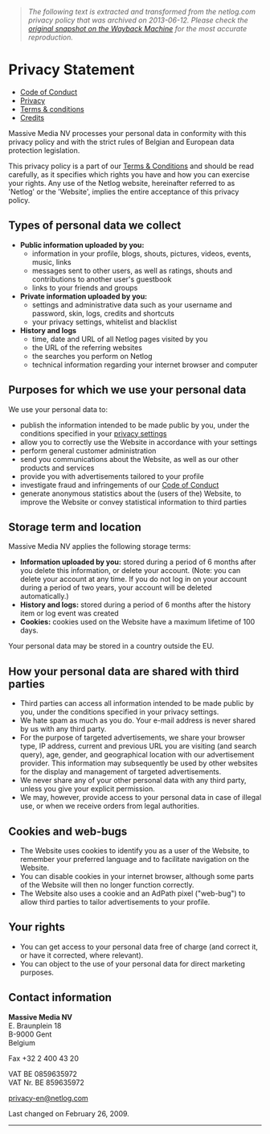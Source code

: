 > *The following text is extracted and transformed from the netlog.com privacy policy that was archived on 2013-06-12. Please check the [original snapshot on the Wayback Machine](https://web.archive.org/web/20130612054537id_/http%3A//en.netlog.com/go/about/legal/view%3Dprivacy) for the most accurate reproduction.*

# Privacy Statement

  * [Code of Conduct](https://web.archive.org/go/about/legal/view=code)
  * [Privacy](https://web.archive.org/go/about/legal/view=privacy)
  * [Terms & conditions](https://web.archive.org/go/about/legal/view=general)
  * [Credits](https://web.archive.org/go/about/legal/view=credits)



Massive Media NV processes your personal data in conformity with this privacy policy and with the strict rules of Belgian and European data protection legislation.

This privacy policy is a part of our [Terms & Conditions](https://web.archive.org/go/about/legal/view=general) and should be read carefully, as it specifies which rights you have and how you can exercise your rights. Any use of the Netlog website, hereinafter referred to as 'Netlog' or the 'Website', implies the entire acceptance of this privacy policy. 

## Types of personal data we collect

  * **Public information uploaded by you:**
    * information in your profile, blogs, shouts, pictures, videos, events, music, links 
    * messages sent to other users, as well as ratings, shouts and contributions to another user's guestbook
    * links to your friends and groups
  * **Private information uploaded by you:**
    * settings and administrative data such as your username and password, skin, logs, credits and shortcuts
    * your privacy settings, whitelist and blacklist
  * **History and logs**
    * time, date and URL of all Netlog pages visited by you
    * the URL of the referring websites
    * the searches you perform on Netlog
    * technical information regarding your internet browser and computer 



## Purposes for which we use your personal data

We use your personal data to:

  * publish the information intended to be made public by you, under the conditions specified in your [privacy settings](https://web.archive.org/go/settings/privacy)
  * allow you to correctly use the Website in accordance with your settings
  * perform general customer administration 
  * send you communications about the Website, as well as our other products and services 
  * provide you with advertisements tailored to your profile 
  * investigate fraud and infringements of our [Code of Conduct](https://web.archive.org/go/about/legal/view=code)
  * generate anonymous statistics about the (users of the) Website, to improve the Website or convey statistical information to third parties



## Storage term and location

Massive Media NV applies the following storage terms:

  * **Information uploaded by you:** stored during a period of 6 months after you delete this information, or delete your account. (Note: you can delete your account at any time. If you do not log in on your account during a period of two years, your account will be deleted automatically.)
  * **History and logs:** stored during a period of 6 months after the history item or log event was created
  * **Cookies:** cookies used on the Website have a maximum lifetime of 100 days. 



Your personal data may be stored in a country outside the EU.

## How your personal data are shared with third parties

  * Third parties can access all information intended to be made public by you, under the conditions specified in your privacy settings.
  * We hate spam as much as you do. Your e-mail address is never shared by us with any third party. 
  * For the purpose of targeted advertisements, we share your browser type, IP address, current and previous URL you are visiting (and search query), age, gender, and geographical location with our advertisement provider. This information may subsequently be used by other websites for the display and management of targeted advertisements. 
  * We never share any of your other personal data with any third party, unless you give your explicit permission. 
  * We may, however, provide access to your personal data in case of illegal use, or when we receive orders from legal authorities.



## Cookies and web-bugs

  * The Website uses cookies to identify you as a user of the Website, to remember your preferred language and to facilitate navigation on the Website. 
  * You can disable cookies in your internet browser, although some parts of the Website will then no longer function correctly. 
  * The Website also uses a cookie and an AdPath pixel ("web-bug") to allow third parties to tailor advertisements to your profile. 



## Your rights

  * You can get access to your personal data free of charge (and correct it, or have it corrected, where relevant). 
  * You can object to the use of your personal data for direct marketing purposes. 



## Contact information

**Massive Media NV**  
E. Braunplein 18  
B-9000 Gent  
Belgium

Fax +32 2 400 43 20

VAT BE 0859635972  
VAT Nr. BE 859635972

privacy-en@netlog.com

Last changed on February 26, 2009.

* * *
